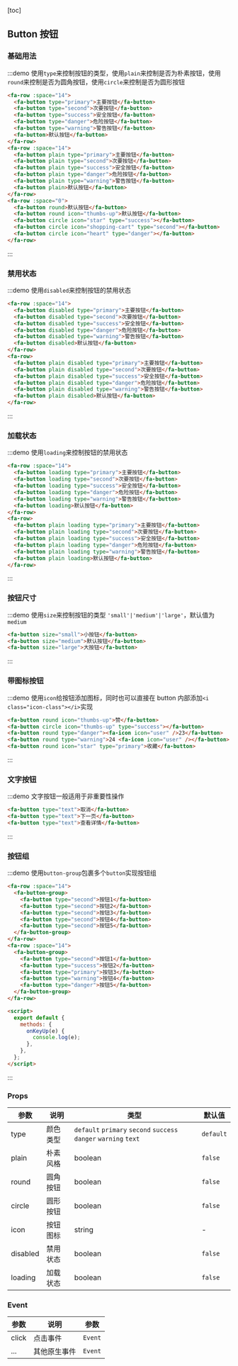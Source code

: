 [toc]

## Button 按钮

### 基础用法

:::demo 使用`type`来控制按钮的类型，使用`plain`来控制是否为朴素按钮，使用`round`来控制是否为圆角按钮，使用`circle`来控制是否为圆形按钮

```html
<fa-row :space="14">
  <fa-button type="primary">主要按钮</fa-button>
  <fa-button type="second">次要按钮</fa-button>
  <fa-button type="success">安全按钮</fa-button>
  <fa-button type="danger">危险按钮</fa-button>
  <fa-button type="warning">警告按钮</fa-button>
  <fa-button>默认按钮</fa-button>
</fa-row>
<fa-row :space="14">
  <fa-button plain type="primary">主要按钮</fa-button>
  <fa-button plain type="second">次要按钮</fa-button>
  <fa-button plain type="success">安全按钮</fa-button>
  <fa-button plain type="danger">危险按钮</fa-button>
  <fa-button plain type="warning">警告按钮</fa-button>
  <fa-button plain>默认按钮</fa-button>
</fa-row>
<fa-row :space="0">
  <fa-button round>默认按钮</fa-button>
  <fa-button round icon="thumbs-up">默认按钮</fa-button>
  <fa-button circle icon="star" type="success"></fa-button>
  <fa-button circle icon="shopping-cart" type="second"></fa-button>
  <fa-button circle icon="heart" type="danger"></fa-button>
</fa-row>
```

:::

### 禁用状态

:::demo 使用`disabled`来控制按钮的禁用状态

```html
<fa-row :space="14">
  <fa-button disabled type="primary">主要按钮</fa-button>
  <fa-button disabled type="second">次要按钮</fa-button>
  <fa-button disabled type="success">安全按钮</fa-button>
  <fa-button disabled type="danger">危险按钮</fa-button>
  <fa-button disabled type="warning">警告按钮</fa-button>
  <fa-button disabled>默认按钮</fa-button>
</fa-row>
<fa-row>
  <fa-button plain disabled type="primary">主要按钮</fa-button>
  <fa-button plain disabled type="second">次要按钮</fa-button>
  <fa-button plain disabled type="success">安全按钮</fa-button>
  <fa-button plain disabled type="danger">危险按钮</fa-button>
  <fa-button plain disabled type="warning">警告按钮</fa-button>
  <fa-button plain disabled>默认按钮</fa-button>
</fa-row>
```

:::

### 加载状态

:::demo 使用`loading`来控制按钮的禁用状态

```html
<fa-row :space="14">
  <fa-button loading type="primary">主要按钮</fa-button>
  <fa-button loading type="second">次要按钮</fa-button>
  <fa-button loading type="success">安全按钮</fa-button>
  <fa-button loading type="danger">危险按钮</fa-button>
  <fa-button loading type="warning">警告按钮</fa-button>
  <fa-button loading>默认按钮</fa-button>
</fa-row>
<fa-row>
  <fa-button plain loading type="primary">主要按钮</fa-button>
  <fa-button plain loading type="second">次要按钮</fa-button>
  <fa-button plain loading type="success">安全按钮</fa-button>
  <fa-button plain loading type="danger">危险按钮</fa-button>
  <fa-button plain loading type="warning">警告按钮</fa-button>
  <fa-button plain loading>默认按钮</fa-button>
</fa-row>
```

:::

### 按钮尺寸

:::demo 使用`size`来控制按钮的类型 `'small'|'medium'|'large'`，默认值为`medium`

```html
<fa-button size="small">小按钮</fa-button>
<fa-button size="medium">默认按钮</fa-button>
<fa-button size="large">大按钮</fa-button>
```

:::

### 带图标按钮

:::demo 使用`icon`给按钮添加图标，同时也可以直接在 button 内部添加`<i class="icon-class"></i>`实现

```html
<fa-button round icon="thumbs-up">赞</fa-button>
<fa-button circle icon="thumbs-up" type="success"></fa-button>
<fa-button round type="danger"><fa-icon icon="user" />23</fa-button>
<fa-button round type="warning">24 <fa-icon icon="user" /></fa-button>
<fa-button round icon="star" type="primary">收藏</fa-button>
```

:::

### 文字按钮

:::demo 文字按钮一般适用于非重要性操作

```html
<fa-button type="text">取消</fa-button>
<fa-button type="text">下一页</fa-button>
<fa-button type="text">查看详情</fa-button>
```

:::

### 按钮组

:::demo 使用`button-group`包裹多个`button`实现按钮组

```html
<fa-row :space="14">
  <fa-button-group>
    <fa-button type="second">按钮1</fa-button>
    <fa-button type="second">按钮2</fa-button>
    <fa-button type="second">按钮3</fa-button>
    <fa-button type="second">按钮4</fa-button>
    <fa-button type="second">按钮5</fa-button>
  </fa-button-group>
</fa-row>
<fa-row :space="14">
  <fa-button-group>
    <fa-button type="second">按钮1</fa-button>
    <fa-button type="success">按钮2</fa-button>
    <fa-button type="primary">按钮3</fa-button>
    <fa-button type="warning">按钮4</fa-button>
    <fa-button type="danger">按钮5</fa-button>
  </fa-button-group>
</fa-row>

<script>
  export default {
    methods: {
      onKeyUp(e) {
        console.log(e);
      },
    },
  };
</script>
```

:::

### Props

| 参数     | 说明     | 类型                                                             | 默认值    |
| -------- | -------- | ---------------------------------------------------------------- | --------- |
| type     | 颜色类型 | `default` `primary` `second` `success` `danger` `warning` `text` | `default` |
| plain    | 朴素风格 | boolean                                                          | `false`   |
| round    | 圆角按钮 | boolean                                                          | `false`   |
| circle   | 圆形按钮 | boolean                                                          | `false`   |
| icon     | 按钮图标 | string                                                           | -         |
| disabled | 禁用状态 | boolean                                                          | `false`   |
| loading  | 加载状态 | boolean                                                          | `false`   |

### Event

| 参数  | 说明         | 参数    |
| ----- | ------------ | ------- |
| click | 点击事件     | `Event` |
| ...   | 其他原生事件 | `Event` |
